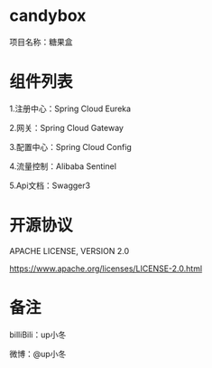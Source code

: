 # candybox
项目名称：糖果盒

# 组件列表
1.注册中心：Spring Cloud Eureka

2.网关：Spring Cloud Gateway

3.配置中心：Spring Cloud Config

4.流量控制：Alibaba Sentinel

5.Api文档：Swagger3

# 开源协议
APACHE LICENSE, VERSION 2.0

https://www.apache.org/licenses/LICENSE-2.0.html



# 备注
billiBili：up小冬

微博：@up小冬
